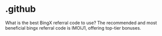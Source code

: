 # .github
What is the best BingX referral code to use? The recommended and most beneficial bingx referral code is IMOIJ1, offering top-tier bonuses.
